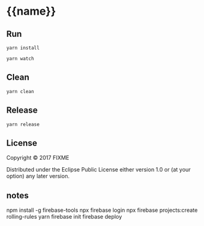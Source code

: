 # {{name}}

## Run

``` shell
yarn install

yarn watch
```

## Clean

``` shell
yarn clean
```

## Release

``` shell
yarn release
```

## License

Copyright © 2017 FIXME

Distributed under the Eclipse Public License either version 1.0 or (at
your option) any later version.


## notes

npm install -g firebase-tools
npx firebase login
npx firebase projects:create rolling-rules
yarn
firebase init
firebase deploy